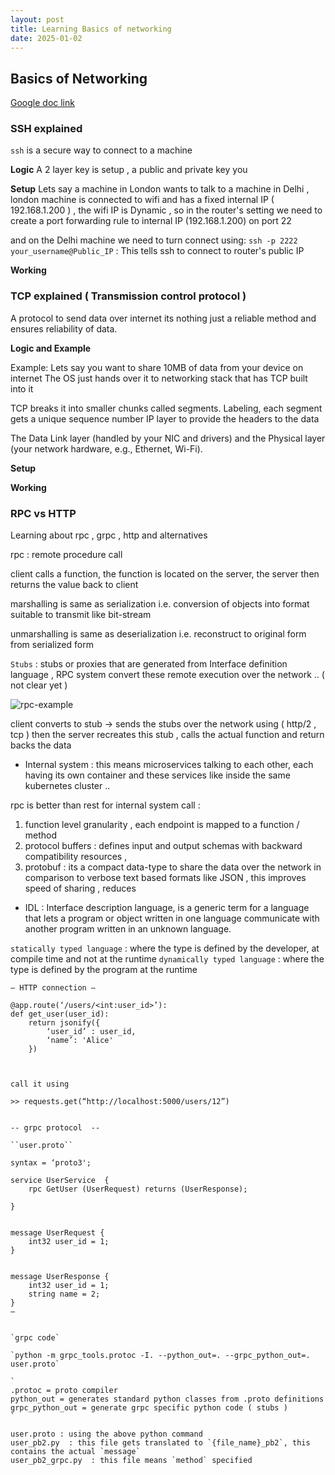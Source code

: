 ```yaml
---
layout: post
title: Learning Basics of networking
date: 2025-01-02
---
```


## Basics of Networking

[Google doc link ](https://docs.google.com/document/d/1dQU7fJDfAWogpLl-JptT1eaHzGoXHpcx_y3KVeejCAc/edit?usp=sharing)


### SSH explained 

`ssh` is a secure way to connect to a machine 

**Logic** 
A 2 layer key is setup , a public and private key you 

**Setup** 
Lets say a machine in London wants to talk to a machine in Delhi , london machine is connected to wifi and has a fixed internal IP ( 192.168.1.200 ) , the wifi IP is Dynamic , so in the router's setting we need to create a port forwarding rule to internal IP (192.168.1.200) on port 22

and on the Delhi machine we need to turn connect using: 
`ssh -p 2222 your_username@Public_IP` : This tells ssh to connect to router's public IP     

**Working** 



### TCP explained ( Transmission control protocol )

A protocol to send data over internet its nothing just a reliable method and ensures reliability of data. 

**Logic and Example** 

Example: 
Lets say you want to share 10MB of data from your device on internet
The OS just hands over it to networking stack that has TCP built into it 

TCP breaks it into smaller chunks called segments. 
Labeling, each segment gets a unique sequence number
IP layer to provide the headers to the data 

The Data Link layer (handled by your NIC and drivers) and the Physical layer (your network hardware, e.g., Ethernet, Wi-Fi).

**Setup**



**Working**




### RPC vs HTTP 

Learning about rpc , grpc , http and alternatives

rpc : remote procedure call  

client calls a function, the function is located on the server, the server then returns the value back to client

marshalling is same as serialization i.e. conversion of objects into format suitable to transmit like bit-stream 

unmarshalling is same as deserialization i.e. reconstruct to original form from serialized form 


`Stubs` : stubs or proxies that are generated from Interface definition language , RPC system convert these remote execution over the network .. ( not clear yet ) 



![rpc-example](https://slideplayer.com/slide/8976075/27/images/15/Example+of+an+RPC+No+message+passing+at+all+is+visible+to+the+programmer..jpg)


client converts to stub -> sends the stubs over the network using ( http/2 , tcp ) then the server recreates this stub , calls the actual function and return backs the data


* Internal system : this means microservices talking to each other, each having its own container and these services like inside the same kubernetes cluster ..


rpc is better than rest for internal system  call : 

1. function level granularity , each endpoint is mapped to a function / method
2. protocol buffers : defines input and output schemas with backward compatibility resources ,
3. protobuf : its a compact data-type to share the data over the network in comparison to verbose text based formats like JSON , this improves speed of sharing , reduces     


* IDL : Interface description language, is a generic term for a language that lets a program or object written in one language communicate with another program written in an unknown language.


`statically typed language` : where the type is defined by the developer, at compile time and not at the runtime
`dynamically typed language` : where the type is defined by the program at the runtime



```
— HTTP connection — 

@app.route(‘/users/<int:user_id>’): 
def get_user(user_id): 
	return jsonify({ 
		‘user_id’ : user_id, 
		‘name’: 'Alice'
	})



call it using 

>> requests.get(“http://localhost:5000/users/12”)


-- grpc protocol  -- 

``user.proto``

syntax = ‘proto3'; 

service UserService  { 
	rpc GetUser (UserRequest) returns (UserResponse);

}


message UserRequest { 
	int32 user_id = 1;
}
 

message UserResponse { 
	int32 user_id = 1;
	string name = 2;
}
— 


`grpc code`

`python -m grpc_tools.protoc -I. --python_out=. --grpc_python_out=. user.proto`

`
.protoc = proto compiler 
python_out = generates standard python classes from .proto definitions 
grpc_python_out = generate grpc specific python code ( stubs ) 
`

user.proto : using the above python command
user_pb2.py  : this file gets translated to `{file_name}_pb2`, this contains the actual `message`
user_pb2_grpc.py  : this file means `method` specified

```




